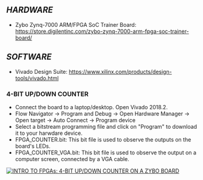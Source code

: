 ## _HARDWARE_
- Zybo Zynq-7000 ARM/FPGA SoC Trainer Board:  https://store.digilentinc.com/zybo-zynq-7000-arm-fpga-soc-trainer-board/ 

## _SOFTWARE_
- Vivado Design Suite: https://www.xilinx.com/products/design-tools/vivado.html

### 4-BIT UP/DOWN COUNTER
- Connect the board to a laptop/desktop. Open Vivado 2018.2. 
- Flow Navigator -> Program and Debug -> Open Hardware Manager -> Open target -> Auto Connect -> Program device
- Select a bitstream programming file and click on "Program" to download it to your harwdare device. 
- FPGA_COUNTER.bit: This bit file is used to observe the outputs on the board's LEDs.
- FPGA_COUNTER_VGA.bit: This bit file is used to observe the output on a computer screen, connected by a VGA cable.

[![INTRO TO FPGAs: 4-BIT UP/DOWN COUNTER ON A ZYBO BOARD](http://img.youtube.com/vi/DrkU7wzI1gc/0.jpg)](https://www.youtube.com/watch?v=DrkU7wzI1gc "INTRO TO FPGAs: 4-BIT UP/DOWN COUNTER ON A ZYBO BOARD")
